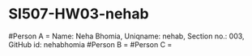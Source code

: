 # SI507-HW03-nehab
#Person A = Name: Neha Bhomia, Uniqname: nehab, Section no.: 003, GitHub id: nehabhomia
#Person B = 
#Person C =
